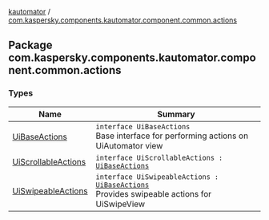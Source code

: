 [kautomator](../index.md) / [com.kaspersky.components.kautomator.component.common.actions](./index.md)

## Package com.kaspersky.components.kautomator.component.common.actions

### Types

| Name | Summary |
|---|---|
| [UiBaseActions](-ui-base-actions/index.md) | `interface UiBaseActions`<br>Base interface for performing actions on UiAutomator view |
| [UiScrollableActions](-ui-scrollable-actions/index.md) | `interface UiScrollableActions : `[`UiBaseActions`](-ui-base-actions/index.md) |
| [UiSwipeableActions](-ui-swipeable-actions/index.md) | `interface UiSwipeableActions : `[`UiBaseActions`](-ui-base-actions/index.md)<br>Provides swipeable actions for UiSwipeView |
